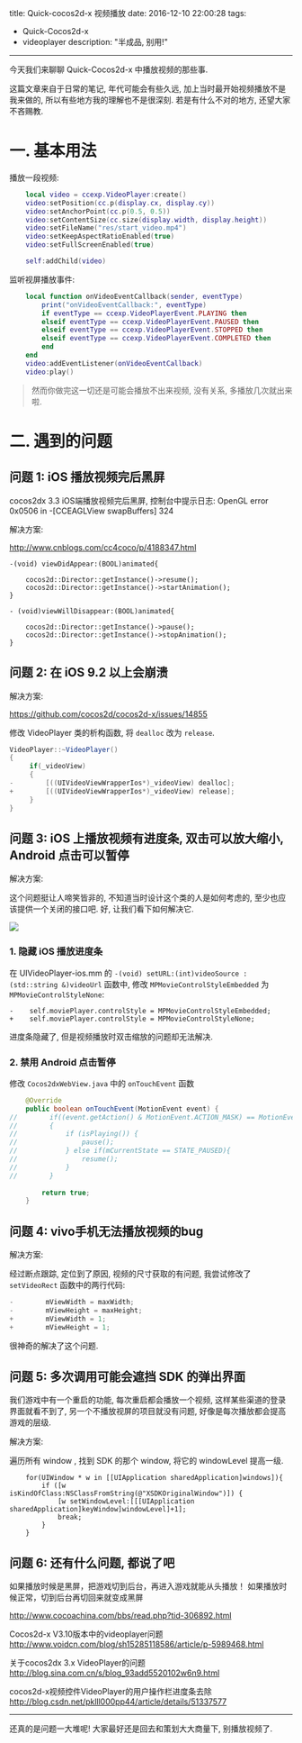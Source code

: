 title: Quick-cocos2d-x 视频播放
date: 2016-12-10 22:00:28
tags:
- Quick-Cocos2d-x
- videoplayer
description: "半成品, 别用!"
---

今天我们来聊聊 Quick-Cocos2d-x 中播放视频的那些事. 

这篇文章来自于日常的笔记, 年代可能会有些久远, 加上当时最开始视频播放不是我来做的, 所以有些地方我的理解也不是很深刻. 若是有什么不对的地方, 还望大家不吝赐教.

<!--more-->

# 一. 基本用法

播放一段视频:

```lua
    local video = ccexp.VideoPlayer:create()
    video:setPosition(cc.p(display.cx, display.cy))
    video:setAnchorPoint(cc.p(0.5, 0.5))
    video:setContentSize(cc.size(display.width, display.height))
    video:setFileName("res/start_video.mp4")
    video:setKeepAspectRatioEnabled(true)
    video:setFullScreenEnabled(true)

    self:addChild(video)
```

监听视屏播放事件:

```lua
    local function onVideoEventCallback(sender, eventType)
        print("onVideoEventCallback:", eventType)
        if eventType == ccexp.VideoPlayerEvent.PLAYING then
        elseif eventType == ccexp.VideoPlayerEvent.PAUSED then
        elseif eventType == ccexp.VideoPlayerEvent.STOPPED then
        elseif eventType == ccexp.VideoPlayerEvent.COMPLETED then
        end
    end
    video:addEventListener(onVideoEventCallback)
    video:play()
```

> 然而你做完这一切还是可能会播放不出来视频, 没有关系, 多播放几次就出来啦.

# 二. 遇到的问题

## 问题 1: iOS 播放视频完后黑屏

cocos2dx 3.3 iOS端播放视频完后黑屏, 控制台中提示日志: OpenGL error 0x0506 in -[CCEAGLView swapBuffers] 324

解决方案:

http://www.cnblogs.com/cc4coco/p/4188347.html

```objc
-(void) viewDidAppear:(BOOL)animated{

    cocos2d::Director::getInstance()->resume();
    cocos2d::Director::getInstance()->startAnimation();
}

- (void)viewWillDisappear:(BOOL)animated{

    cocos2d::Director::getInstance()->pause();
    cocos2d::Director::getInstance()->stopAnimation();
}
```

## 问题 2: 在 iOS 9.2 以上会崩溃

解决方案:

https://github.com/cocos2d/cocos2d-x/issues/14855

修改 VideoPlayer 类的析构函数, 将 `dealloc` 改为 `release`.

```java
VideoPlayer::~VideoPlayer()
{
     if(_videoView)
     {
-        [((UIVideoViewWrapperIos*)_videoView) dealloc];
+        [((UIVideoViewWrapperIos*)_videoView) release];
     }
}
```

## 问题 3: iOS 上播放视频有进度条, 双击可以放大缩小, Android 点击可以暂停

解决方案:

这个问题挺让人啼笑皆非的, 不知道当时设计这个类的人是如何考虑的, 至少也应该提供一个关闭的接口吧. 好, 让我们看下如何解决它.

![](http://ww3.sinaimg.cn/large/006y8lVajw1fam4s9vv7ij30dj0m9q3f.jpg)

### 1. 隐藏 iOS 播放进度条

在 UIVideoPlayer-ios.mm 的 `-(void) setURL:(int)videoSource :(std::string &)videoUrl` 函数中, 修改 `MPMovieControlStyleEmbedded` 为 `MPMovieControlStyleNone`:

```objc
-    self.moviePlayer.controlStyle = MPMovieControlStyleEmbedded;
+    self.moviePlayer.controlStyle = MPMovieControlStyleNone;
```

进度条隐藏了, 但是视频播放时双击缩放的问题却无法解决.

### 2. 禁用 Android 点击暂停

修改 `Cocos2dxWebView.java` 中的 `onTouchEvent` 函数

```java
    @Override
    public boolean onTouchEvent(MotionEvent event) {
//        if((event.getAction() & MotionEvent.ACTION_MASK) == MotionEvent.ACTION_UP)
//        {
//            if (isPlaying()) {
//                pause();
//            } else if(mCurrentState == STATE_PAUSED){
//                resume();
//            }
//        }
        
        return true;
    }
```


## 问题 4: vivo手机无法播放视频的bug

解决方案:

经过断点跟踪, 定位到了原因, 视频的尺寸获取的有问题, 我尝试修改了 `setVideoRect` 函数中的两行代码:

```java
-        mViewWidth = maxWidth;
-        mViewHeight = maxHeight;
+        mViewWidth = 1;
+        mViewHeight = 1;
```

很神奇的解决了这个问题.

## 问题 5: 多次调用可能会遮挡 SDK 的弹出界面

我们游戏中有一个重启的功能, 每次重启都会播放一个视频, 这样某些渠道的登录界面就看不到了, 另一个不播放视屏的项目就没有问题, 好像是每次播放都会提高游戏的层级.

解决方案:

遍历所有 window , 找到 SDK 的那个 window, 将它的 windowLevel 提高一级.

```objc
    for(UIWindow * w in [[UIApplication sharedApplication]windows]){
        if ([w isKindOfClass:NSClassFromString(@"XSDKOriginalWindow")]) {
            [w setWindowLevel:[[[UIApplication sharedApplication]keyWindow]windowLevel]+1];
            break;
        }
    }
```


## 问题 6: 还有什么问题, 都说了吧

如果播放时候是黑屏，把游戏切到后台，再进入游戏就能从头播放！
如果播放时候正常，切到后台再切回来就变成黑屏

http://www.cocoachina.com/bbs/read.php?tid-306892.html

Cocos2d-x V3.10版本中的videoplayer问题
http://www.voidcn.com/blog/sh15285118586/article/p-5989468.html

关于cocos2dx 3.x VideoPlayer的问题
http://blog.sina.com.cn/s/blog_93add5520102w6n9.html

cocos2d-x视频控件VideoPlayer的用户操作栏进度条去除
http://blog.csdn.net/pklll000pp44/article/details/51337577


---

还真的是问题一大堆呢! 大家最好还是回去和策划大大商量下, 别播放视频了.